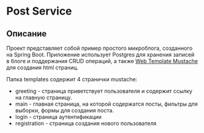 # Post Service

## Описание
Проект представляет собой пример простого микроблога, созданного на Spring Boot. 
Приложение использует Postgres для хранения записей в блоге и поддержания CRUD операций, а также [Web Template Mustache](https://mustache.github.io/) для создания html страниц.  

Папка templates содержит 4 странички mustache: 
* greeting - страница приветствует пользователя и содержит ссылку на главную страницу.
* main - главная страница, на которой содержатся посты, фильтры для выборки, формы для создания поста.
* login - страница аутентификации 
* registration - страница создания нового пользователя
